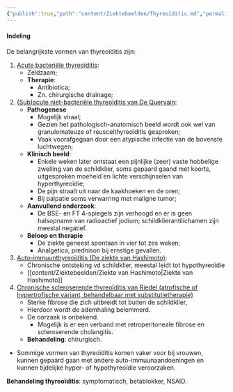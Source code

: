 ```yaml
---
{"publish":true,"path":"content/Ziektebeelden/Thyreoïditis.md","permalink":"/content/ziektebeelden/thyreoiditis/","title":"Thyreoïditis","tags":["Endocrinologie/Schildklier","Ziektebeeld"]}
---
```




#### Indeling
De belangrijkste vormen van thyreoïditis zijn:

1. <u>Acute bacteriële thyreoïditis</u>:
	- Zeldzaam;
	- **Therapie**:
		- Antibiotica;
		- Zn. chirurgische drainage;
2. <u>(Sub)acute niet-bacteriële thyreoïditis van De Quervain</u>:
	- **Pathogenese**
		- Mogelijk viraal;
		- Gezien het pathologisch-anatomisch beeld wordt ook wel van granulomateuze of reuscelthyreoïditis gesproken;
		- Vaak voorafgegaan door een atypische infectie van de bovenste luchtwegen;
	- **Klinisch beeld**:
		- Enkele weken later ontstaat een pijnlijke (zeer) vaste hobbelige zwelling van de schildklier, soms gepaard gaand met koorts, uitgesproken moeheid en lichte verschijnselen van hyperthyreoïdie;
		- De pijn straalt uit naar de kaakhoeken en de oren;
		- Bij palpatie soms verwarring met maligne tumor;
	- **Aanvullend onderzoek**:
		- De BSE- en FT 4-spiegels zijn verhoogd en er is geen halsopname van radioactief jodium; schildklierantilichamen zijn meestal negatief.
	- **Beloop en therapie**
		- De ziekte geneest spontaan in vier tot zes weken;
		- Analgetica, prednison bij ernstige gevallen.
3. <u>Auto-immuunthyreoïditis (De ziekte van Hashimoto)</u>:
	- Chronische ontsteking vd schildklier, meestal leidt tot hypothyreoïdie
	- [[content/Ziektebeelden/Ziekte van Hashimoto\|Ziekte van Hashimoto]]
4. <u>Chronische scleroserende thyreoïditis van Riedel (atrofische of hypertrofische variant, behandelbaar met substitutietherapie)</u>
	- Sterke fibrose die zich uitbreidt tot buiten de schildklier,
	- Hierdoor wordt de ademhaling belemmerd. 
	- De oorzaak is onbekend. 
		- Mogelijk is er een verband met retroperitoneale fibrose en scleroserende cholangitis. 
	- **Behandeling**: chirurgisch.
- Sommige vormen van thyreoïditis komen vaker voor bij vrouwen, kunnen gepaard gaan met andere auto-immuunaandoeningen en kunnen tijdelijke hyper- of hypothyreoïdie veroorzaken.


**Behandeling thyreoïditis**: symptomatisch, betablokker, NSAID.

